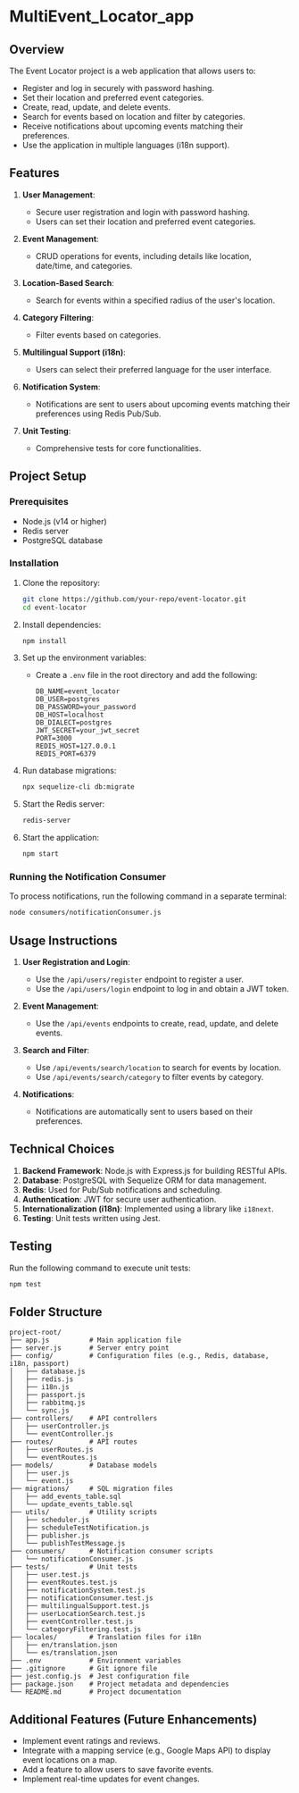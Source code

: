 # MultiEvent_Locator_app


## Overview
The Event Locator project is a web application that allows users to:
- Register and log in securely with password hashing.
- Set their location and preferred event categories.
- Create, read, update, and delete events.
- Search for events based on location and filter by categories.
- Receive notifications about upcoming events matching their preferences.
- Use the application in multiple languages (i18n support).

## Features
1. **User Management**:
   - Secure user registration and login with password hashing.
   - Users can set their location and preferred event categories.

2. **Event Management**:
   - CRUD operations for events, including details like location, date/time, and categories.

3. **Location-Based Search**:
   - Search for events within a specified radius of the user's location.

4. **Category Filtering**:
   - Filter events based on categories.

5. **Multilingual Support (i18n)**:
   - Users can select their preferred language for the user interface.

6. **Notification System**:
   - Notifications are sent to users about upcoming events matching their preferences using Redis Pub/Sub.

7. **Unit Testing**:
   - Comprehensive tests for core functionalities.

## Project Setup

### Prerequisites
- Node.js (v14 or higher)
- Redis server
- PostgreSQL database

### Installation
1. Clone the repository:
   ```bash
   git clone https://github.com/your-repo/event-locator.git
   cd event-locator
   ```

2. Install dependencies:
   ```bash
   npm install
   ```

3. Set up the environment variables:
   - Create a `.env` file in the root directory and add the following:
     ```env
     DB_NAME=event_locator
     DB_USER=postgres
     DB_PASSWORD=your_password
     DB_HOST=localhost
     DB_DIALECT=postgres
     JWT_SECRET=your_jwt_secret
     PORT=3000
     REDIS_HOST=127.0.0.1
     REDIS_PORT=6379
     ```

4. Run database migrations:
   ```bash
   npx sequelize-cli db:migrate
   ```

5. Start the Redis server:
   ```bash
   redis-server
   ```

6. Start the application:
   ```bash
   npm start
   ```

### Running the Notification Consumer
To process notifications, run the following command in a separate terminal:
```bash
node consumers/notificationConsumer.js
```

## Usage Instructions
1. **User Registration and Login**:
   - Use the `/api/users/register` endpoint to register a user.
   - Use the `/api/users/login` endpoint to log in and obtain a JWT token.

2. **Event Management**:
   - Use the `/api/events` endpoints to create, read, update, and delete events.

3. **Search and Filter**:
   - Use `/api/events/search/location` to search for events by location.
   - Use `/api/events/search/category` to filter events by category.

4. **Notifications**:
   - Notifications are automatically sent to users based on their preferences.

## Technical Choices
1. **Backend Framework**: Node.js with Express.js for building RESTful APIs.
2. **Database**: PostgreSQL with Sequelize ORM for data management.
3. **Redis**: Used for Pub/Sub notifications and scheduling.
4. **Authentication**: JWT for secure user authentication.
5. **Internationalization (i18n)**: Implemented using a library like `i18next`.
6. **Testing**: Unit tests written using Jest.

## Testing
Run the following command to execute unit tests:
```bash
npm test
```

## Folder Structure
```
project-root/
├── app.js          # Main application file
├── server.js       # Server entry point
├── config/         # Configuration files (e.g., Redis, database, i18n, passport)
│   ├── database.js
│   ├── redis.js
│   ├── i18n.js
│   ├── passport.js
│   ├── rabbitmq.js
│   └── sync.js
├── controllers/    # API controllers
│   ├── userController.js
│   └── eventController.js
├── routes/         # API routes
│   ├── userRoutes.js
│   └── eventRoutes.js
├── models/         # Database models
│   ├── user.js
│   └── event.js
├── migrations/     # SQL migration files
│   ├── add_events_table.sql
│   └── update_events_table.sql
├── utils/          # Utility scripts
│   ├── scheduler.js
│   ├── scheduleTestNotification.js
│   ├── publisher.js
│   └── publishTestMessage.js
├── consumers/      # Notification consumer scripts
│   └── notificationConsumer.js
├── tests/          # Unit tests
│   ├── user.test.js
│   ├── eventRoutes.test.js
│   ├── notificationSystem.test.js
│   ├── notificationConsumer.test.js
│   ├── multilingualSupport.test.js
│   ├── userLocationSearch.test.js
│   ├── eventController.test.js
│   └── categoryFiltering.test.js
├── locales/        # Translation files for i18n
│   ├── en/translation.json
│   └── es/translation.json
├── .env            # Environment variables
├── .gitignore      # Git ignore file
├── jest.config.js  # Jest configuration file
├── package.json    # Project metadata and dependencies
└── README.md       # Project documentation
```

## Additional Features (Future Enhancements)
- Implement event ratings and reviews.
- Integrate with a mapping service (e.g., Google Maps API) to display event locations on a map.
- Add a feature to allow users to save favorite events.
- Implement real-time updates for event changes.
